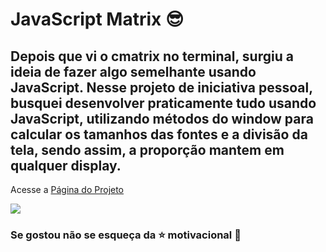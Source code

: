# JavaScript Matrix :sunglasses:  



## Depois que vi o cmatrix no terminal, surgiu a ideia de fazer algo semelhante usando JavaScript. Nesse projeto de iniciativa pessoal, busquei desenvolver praticamente tudo usando JavaScript, utilizando métodos do window para calcular os  tamanhos das fontes e a divisão da tela, sendo assim, a proporção mantem em qualquer display. 
Acesse a <a href="https://gonzagadavid.github.io/JavaScript-Matrix/" target="_blank" >Página do Projeto</a>


<img src="./images/readme.gif"> 

### Se gostou não se esqueça da :star: motivacional :grimacing:
